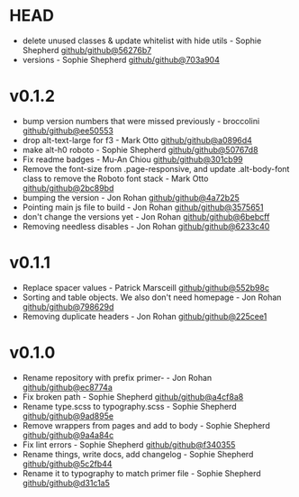 # HEAD

 * delete unused classes & update whitelist with hide utils - Sophie Shepherd [github/github@56276b7](https://github.com/github/github/commit/56276b7)
 * versions - Sophie Shepherd [github/github@703a904](https://github.com/github/github/commit/703a904)

# v0.1.2

 * bump version numbers that were missed previously - broccolini [github/github@ee50553](https://github.com/github/github/commit/ee50553)
 * drop alt-text-large for f3 - Mark Otto [github/github@a0896d4](https://github.com/github/github/commit/a0896d4)
 * make alt-h0 roboto - Sophie Shepherd [github/github@50767d8](https://github.com/github/github/commit/50767d8)
 * Fix readme badges - Mu-An Chiou [github/github@301cb99](https://github.com/github/github/commit/301cb99)
 * Remove the font-size from .page-responsive, and update .alt-body-font class to remove the Roboto font stack - Mark Otto [github/github@2bc89bd](https://github.com/github/github/commit/2bc89bd)
 * bumping the version - Jon Rohan [github/github@4a72b25](https://github.com/github/github/commit/4a72b25)
 * Pointing main js file to build - Jon Rohan [github/github@3575651](https://github.com/github/github/commit/3575651)
 * don't change the versions yet - Jon Rohan [github/github@6bebcff](https://github.com/github/github/commit/6bebcff)
 * Removing needless disables - Jon Rohan [github/github@6233c40](https://github.com/github/github/commit/6233c40)

# v0.1.1

 * Replace spacer values - Patrick Marsceill [github/github@552b98c](https://github.com/github/github/commit/552b98c)
 * Sorting and table objects. We also don't need homepage - Jon Rohan [github/github@798629d](https://github.com/github/github/commit/798629d)
 * Removing duplicate headers - Jon Rohan [github/github@225cee1](https://github.com/github/github/commit/225cee1)

# v0.1.0

 * Rename repository with prefix primer- - Jon Rohan [github/github@ec8774a](https://github.com/github/github/commit/ec8774a)
 * Fix broken path - Sophie Shepherd [github/github@a4cf8a8](https://github.com/github/github/commit/a4cf8a8)
 * Rename type.scss to typography.scss - Sophie Shepherd [github/github@9ad895e](https://github.com/github/github/commit/9ad895e)
 * Remove wrappers from pages and add to body - Sophie Shepherd [github/github@9a4a84c](https://github.com/github/github/commit/9a4a84c)
 * Fix lint errors - Sophie Shepherd [github/github@f340355](https://github.com/github/github/commit/f340355)
 * Rename things, write docs, add changelog - Sophie Shepherd [github/github@5c2fb44](https://github.com/github/github/commit/5c2fb44)
 * Rename it to typography to match primer file - Sophie Shepherd [github/github@d31c1a5](https://github.com/github/github/commit/d31c1a5)